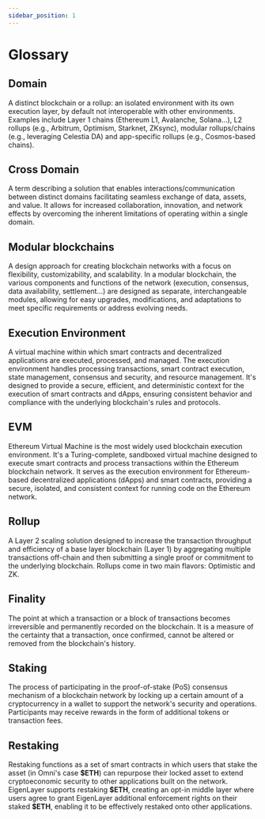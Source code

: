 ```yaml
---
sidebar_position: 1
---
```


# Glossary

## Domain

A distinct blockchain or a rollup: an isolated environment with its own execution layer, by default not interoperable with other environments. Examples include Layer 1 chains (Ethereum L1, Avalanche, Solana...), L2 rollups (e.g., Arbitrum, Optimism, Starknet, ZKsync), modular rollups/chains (e.g., leveraging Celestia DA) and app-specific rollups (e.g., Cosmos-based chains).

## Cross Domain

A term describing a solution that enables interactions/communication between distinct domains facilitating seamless exchange of data, assets, and value. It allows for increased collaboration, innovation, and network effects by overcoming the inherent limitations of operating within a single domain.

## Modular blockchains

A design approach for creating blockchain networks with a focus on flexibility, customizability, and scalability. In a modular blockchain, the various components and functions of the network (execution, consensus, data availability, settlement...) are designed as separate, interchangeable modules, allowing for easy upgrades, modifications, and adaptations to meet specific requirements or address evolving needs.

## Execution Environment

A virtual machine within which smart contracts and decentralized applications are executed, processed, and managed. The execution environment handles processing transactions, smart contract execution, state management, consensus and security, and resource management. It's designed to provide a secure, efficient, and deterministic context for the execution of smart contracts and dApps, ensuring consistent behavior and compliance with the underlying blockchain's rules and protocols.

## EVM

Ethereum Virtual Machine is the most widely used blockchain execution environment. It's a Turing-complete, sandboxed virtual machine designed to execute smart contracts and process transactions within the Ethereum blockchain network. It serves as the execution environment for Ethereum-based decentralized applications (dApps) and smart contracts, providing a secure, isolated, and consistent context for running code on the Ethereum network.

## Rollup

A Layer 2 scaling solution designed to increase the transaction throughput and efficiency of a base layer blockchain (Layer 1) by aggregating multiple transactions off-chain and then submitting a single proof or commitment to the underlying blockchain. Rollups come in two main flavors: Optimistic and ZK.

## Finality

The point at which a transaction or a block of transactions becomes irreversible and permanently recorded on the blockchain. It is a measure of the certainty that a transaction, once confirmed, cannot be altered or removed from the blockchain's history.

## Staking

The process of participating in the proof-of-stake (PoS) consensus mechanism of a blockchain network by locking up a certain amount of a cryptocurrency in a wallet to support the network's security and operations. Participants may receive rewards in the form of additional tokens or transaction fees.

## Restaking

Restaking functions as a set of smart contracts in which users that stake the asset (in Omni's case  **\$ETH**) can repurpose their locked asset to extend cryptoeconomic security to other applications built on the network. EigenLayer supports restaking  **\$ETH**, creating an opt-in middle layer where users agree to grant EigenLayer additional enforcement rights on their staked  **\$ETH**, enabling it to be effectively restaked onto other applications.
